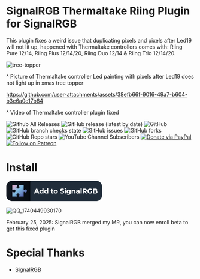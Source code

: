 # SignalRGB Thermaltake Riing Plugin for SignalRGB

This plugin fixes a weird issue that duplicating pixels and pixels after Led19 will not lit up, happened with Thermaltake controllers comes with: Riing Pure 12/14, Riing Plus 12/14/20, Riing Duo 12/14 & Riing Trio 12/14/20.

![tree-topper](https://github.com/user-attachments/assets/331d7503-baa1-47c3-a50f-8ef29956ad37)

^ Picture of Thermaltake controller Led painting with pixels after Led19 does not light up in xmas tree topper


https://github.com/user-attachments/assets/38efb66f-9016-49a7-b604-b3e6a0e17b84

^ Video of Thermaltake controller plugin fixed

![Github All Releases](https://img.shields.io/github/downloads/qiangqiang101/Thermaltake-Riing-Plugin-for-SignalRGB/total.svg)
![GitHub release (latest by date)](https://img.shields.io/github/v/release/qiangqiang101/Thermaltake-Riing-Plugin-for-SignalRGB)
![GitHub](https://img.shields.io/github/license/qiangqiang101/Thermaltake-Riing-Plugin-for-SignalRGB)
![GitHub branch checks state](https://img.shields.io/github/checks-status/qiangqiang101/Thermaltake-Riing-Plugin-for-SignalRGB/master)
![GitHub issues](https://img.shields.io/github/issues/qiangqiang101/Thermaltake-Riing-Plugin-for-SignalRGB)
![GitHub forks](https://img.shields.io/github/forks/qiangqiang101/Thermaltake-Riing-Plugin-for-SignalRGB?style=social)
![GitHub Repo stars](https://img.shields.io/github/stars/qiangqiang101/Thermaltake-Riing-Plugin-for-SignalRGB?style=social)
![YouTube Channel Subscribers](https://img.shields.io/youtube/channel/subscribers/UCAZlasvEy1euunP1M7nwj5Q?style=social)
[![Donate via PayPal](https://img.shields.io/badge/Donate-Paypal-brightgreen)](https://paypal.me/imnotmental)
[![Follow on Patreon](https://img.shields.io/badge/Donate-Patreon-orange)](https://www.patreon.com/imnotmental)

# Install
[![Click here to add this repo to SignalRGB](https://raw.githubusercontent.com/SRGBmods/QMK-Images/main/images/add-to-signalrgb.png)](https://srgbmods.net/s?p=addon/install?url=https://github.com/qiangqiang101/Thermaltake-Riing-Plugin-for-SignalRGB)

![QQ_1740449930170](https://github.com/user-attachments/assets/d8cb8f40-701c-4d88-9215-3ab661a32001)

February 25, 2025: SignalRGB merged my MR, you can now enroll beta to get this fixed plugin

# Special Thanks
- [SignalRGB](https://signalrgb.com/download/)

